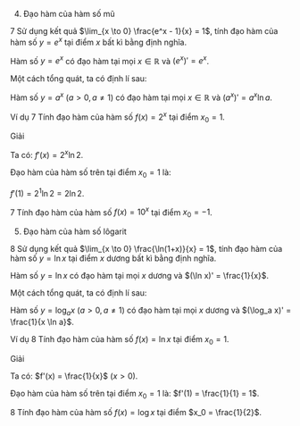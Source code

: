 4. Đạo hàm của hàm số mũ

7 Sử dụng kết quả $\lim_{x \to 0} \frac{e^x - 1}{x} = 1$, tính đạo hàm của hàm số $y = e^x$ tại điểm $x$ bất kì bằng định nghĩa.

Hàm số $y = e^x$ có đạo hàm tại mọi $x \in \mathbb{R}$ và $(e^x)' = e^x$.

Một cách tổng quát, ta có định lí sau:

Hàm số $y = a^x$ $(a > 0, a \neq 1)$ có đạo hàm tại mọi $x \in \mathbb{R}$ và $(a^x)' = a^x \ln a$.

Ví dụ 7 Tính đạo hàm của hàm số $f(x) = 2^x$ tại điểm $x_0 = 1$.

Giải

Ta có: $f'(x) = 2^x \ln 2$.

Đạo hàm của hàm số trên tại điểm $x_0 = 1$ là:

$f'(1) = 2^1 \ln 2 = 2 \ln 2$.

7 Tính đạo hàm của hàm số $f(x) = 10^x$ tại điểm $x_0 = -1$.

5. Đạo hàm của hàm số lôgarit

8 Sử dụng kết quả $\lim_{x \to 0} \frac{\ln(1+x)}{x} = 1$, tính đạo hàm của hàm số $y = \ln x$ tại điểm $x$ dương bất kì bằng định nghĩa.

Hàm số $y = \ln x$ có đạo hàm tại mọi $x$ dương và $(\ln x)' = \frac{1}{x}$.

Một cách tổng quát, ta có định lí sau:

Hàm số $y = \log_a x$ $(a > 0, a \neq 1)$ có đạo hàm tại mọi $x$ dương và $(\log_a x)' = \frac{1}{x \ln a}$.

Ví dụ 8 Tính đạo hàm của hàm số $f(x) = \ln x$ tại điểm $x_0 = 1$.

Giải

Ta có: $f'(x) = \frac{1}{x}$ $(x > 0)$.

Đạo hàm của hàm số trên tại điểm $x_0 = 1$ là: $f'(1) = \frac{1}{1} = 1$.

8 Tính đạo hàm của hàm số $f(x) = \log x$ tại điểm $x_0 = \frac{1}{2}$.